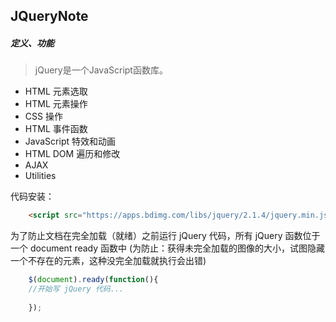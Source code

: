 ## JQueryNote
##### 定义、功能
> jQuery是一个JavaScript函数库。
- HTML 元素选取
- HTML 元素操作
- CSS 操作
- HTML 事件函数
- JavaScript 特效和动画
- HTML DOM 遍历和修改
- AJAX
- Utilities

代码安装：
``` html
    <script src="https://apps.bdimg.com/libs/jquery/2.1.4/jquery.min.js">
```
为了防止文档在完全加载（就绪）之前运行 jQuery 代码，所有 jQuery 函数位于一个 document ready 函数中
(为防止：获得未完全加载的图像的大小，试图隐藏一个不存在的元素，这种没完全加载就执行会出错)
``` javascript
    $(document).ready(function(){
    //开始写 jQuery 代码...
    
    });
``` 
